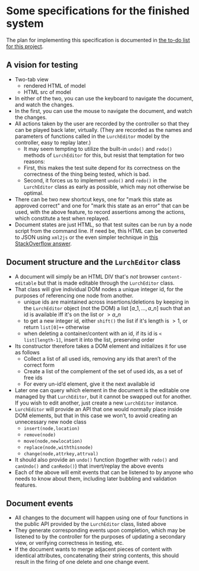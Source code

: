 
# Some specifications for the finished system

The plan for implementing this specification is documented in
[the to-do list for this project](to-do.md.html).

## A vision for testing

 * Two-tab view
    * rendered HTML of model
    * HTML src of model
 * In either of the two, you can use the keyboard to navigate the
   document, and watch the changes.
 * In the first, you can use the mouse to navigate the document,
   and watch the changes.
 * All actions taken by the user are recorded by the controller
   so that they can be played back later, virtually.  (They are
   recorded as the names and parameters of functions called in the
   `LurchEditor` model by the controller, easy to replay later.)
    * It may seem tempting to utilize the built-in `undo()` and
      `redo()` methods of `LurchEditor` for this, but resist that
      temptation for two reasons:
    * First, this makes the test suite depend for its correctness
      on the correctness of the thing being tested, which is bad.
    * Second, it forces us to implement `undo()` and `redo()` in
      the `LurchEditor` class as early as possible, which may not
      otherwise be optimal.
 * There can be two new shortcut keys, one for "mark this state as
   approved correct" and one for "mark this state as an error"
   that can be used, with the above feature, to record assertions
   among the actions, which constitute a test when replayed.
 * Document states are just HTML, so that test suites can be run
   by a node script from the command line.  If need be, this HTML
   can be converted to JSON using `xml2js` or the even simpler
   technique in [this StackOverflow answer](
   http://stackoverflow.com/a/7824214/670492).

## Document structure and the `LurchEditor` class

 * A document will simply be an HTML DIV that's *not* browser
   `content-editable` but that is made editable through the
   `LurchEditor` class.
 * That class will give individual DOM nodes a unique integer id,
   for the purposes of referencing one node from another.
    * unique ids are maintained across insertions/deletions by
      keeping in the `LurchEditor` object (not the DOM) a list
      $[a\_1,\ldots,a\_n]$ such that an id is available iff it's
      on the list or $>a\_n$
    * to get a new integer id, either `shift()` the list if it's
      length is $>1$, or return `list[0]++` otherwise
    * when deleting a container/content with an id, if its id is
      `< list[length-1]`, insert it into the list, preserving order
 * Its constructor therefore takes a DOM element and initializes it
   for use as follows
    * Collect a list of all used ids, removing any ids that
      aren’t of the correct form
    * Create a list of the complement of the set of used ids,
      as a set of free ids
    * For every un-id’d element, give it the next available id
 * Later one can query which element in the document is the
   editable one managed by that `LurchEditor`, but it cannot be
   swapped out for another.  If you wish to edit another, just
   create a new `LurchEditor` instance.
 * `LurchEditor` will provide an API that one would normally
   place inside DOM elements, but that in this case we won’t,
   to avoid creating an unnecessary new node class
    * `insert(node,location)`
    * `remove(node)`
    * `move(node,newlocation)`
    * `replace(node,withthisnode)`
    * `change(node,attrkey,attrval)`
 * It should also provide an `undo()` function (together with
   `redo()` and `canUndo()` and `canRedo()`) that invert/replay
   the above events
 * Each of the above will emit events that can be listened to
   by anyone who needs to know about them, including later
   bubbling and validation features.

## Document events

 * All changes to the document will happen using one of four
   functions in the public API provided by the `LurchEditor` class,
   listed above
 * They generate corresponding events upon completion, which may be
   listened to by the controller for the purposes of updating a
   secondary view, or verifying correctness in testing, etc.
 * If the document wants to merge adjacent pieces of content with
   identical attributes, concatenating their string contents, this
   should result in the firing of one delete and one change event.

